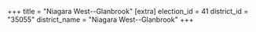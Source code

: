 +++
title = "Niagara West--Glanbrook"
[extra]
election_id = 41
district_id = "35055"
district_name = "Niagara West--Glanbrook"
+++
